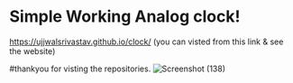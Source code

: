 # Simple  Working Analog clock!


https://ujjwalsrivastav.github.io/clock/ (you can visted from this link & see the website)


#thankyou for visting the repositories.
![Screenshot (138)](https://user-images.githubusercontent.com/87747687/151920262-a6c911e3-399d-4d5d-991c-75bc7a6bd591.png)
